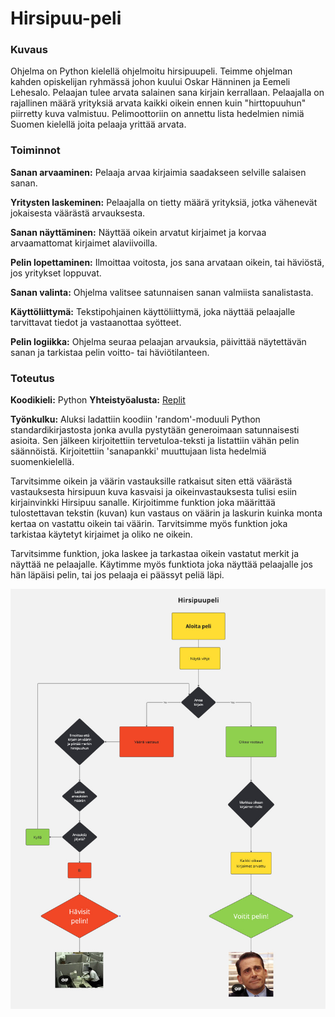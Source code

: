 # Hirsipuu-peli

### Kuvaus

Ohjelma on Python kielellä ohjelmoitu hirsipuupeli. Teimme ohjelman kahden opiskelijan ryhmässä johon kuului Oskar Hänninen ja Eemeli Lehesalo. Pelaajan tulee arvata salainen sana kirjain kerrallaan. Pelaajalla on rajallinen määrä yrityksiä arvata kaikki oikein ennen kuin "hirttopuuhun" piirretty kuva valmistuu. Pelimoottoriin on annettu lista hedelmien nimiä Suomen kielellä joita pelaaja yrittää arvata.


### Toiminnot

**Sanan arvaaminen:** Pelaaja arvaa kirjaimia saadakseen selville salaisen sanan.

**Yritysten laskeminen:** Pelaajalla on tietty määrä yrityksiä, jotka vähenevät jokaisesta väärästä arvauksesta.

**Sanan näyttäminen:** Näyttää oikein arvatut kirjaimet ja korvaa arvaamattomat kirjaimet alaviivoilla.

**Pelin lopettaminen:** Ilmoittaa voitosta, jos sana arvataan oikein, tai häviöstä, jos yritykset loppuvat.

**Sanan valinta:** Ohjelma valitsee satunnaisen sanan valmiista sanalistasta.

**Käyttöliittymä:** Tekstipohjainen käyttöliittymä, joka näyttää pelaajalle tarvittavat tiedot ja vastaanottaa syötteet.

**Pelin logiikka:** Ohjelma seuraa pelaajan arvauksia, päivittää näytettävän sanan ja tarkistaa pelin voitto- tai häviötilanteen.


### Toteutus

**Koodikieli:** Python
**Yhteistyöalusta:** [Replit](https://replit.com/)

**Työnkulku:** Aluksi ladattiin koodiin 'random'-moduuli Python standardikirjastosta jonka avulla pystytään generoimaan satunnaisesti asioita. Sen jälkeen kirjoitettiin tervetuloa-teksti ja listattiin vähän pelin säännöistä. Kirjoitettiin 'sanapankki' muuttujaan lista hedelmiä suomenkielellä.

Tarvitsimme oikein ja väärin vastauksille ratkaisut siten että väärästä vastauksesta hirsipuun kuva kasvaisi ja oikeinvastauksesta tulisi esiin kirjainvinkki Hirsipuu sanalle.
Kirjoitimme funktion joka määrittää tulostettavan tekstin (kuvan) kun vastaus on väärin ja laskurin kuinka monta kertaa on vastattu oikein tai väärin. Tarvitsimme myös funktion joka tarkistaa käytetyt kirjaimet ja oliko ne oikein.

Tarvitsimme funktion, joka laskee ja tarkastaa oikein vastatut merkit ja näyttää ne pelaajalle. Käytimme myös funktiota joka näyttää pelaajalle jos hän läpäisi pelin, tai jos pelaaja ei päässyt peliä läpi.

![Vuokaavio](/Hirsipuupelin%20vuokaavio.jpg)